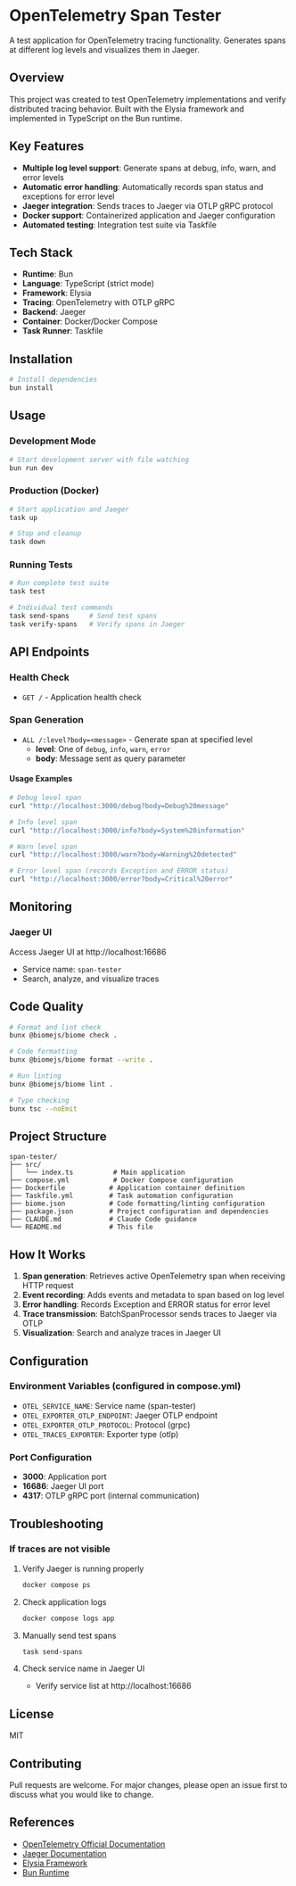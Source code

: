 # OpenTelemetry Span Tester

A test application for OpenTelemetry tracing functionality. Generates spans at different log levels and visualizes them in Jaeger.

## Overview

This project was created to test OpenTelemetry implementations and verify distributed tracing behavior. Built with the Elysia framework and implemented in TypeScript on the Bun runtime.

## Key Features

- **Multiple log level support**: Generate spans at debug, info, warn, and error levels
- **Automatic error handling**: Automatically records span status and exceptions for error level
- **Jaeger integration**: Sends traces to Jaeger via OTLP gRPC protocol
- **Docker support**: Containerized application and Jaeger configuration
- **Automated testing**: Integration test suite via Taskfile

## Tech Stack

- **Runtime**: Bun
- **Language**: TypeScript (strict mode)
- **Framework**: Elysia
- **Tracing**: OpenTelemetry with OTLP gRPC
- **Backend**: Jaeger
- **Container**: Docker/Docker Compose
- **Task Runner**: Taskfile

## Installation

```bash
# Install dependencies
bun install
```

## Usage

### Development Mode

```bash
# Start development server with file watching
bun run dev
```

### Production (Docker)

```bash
# Start application and Jaeger
task up

# Stop and cleanup
task down
```

### Running Tests

```bash
# Run complete test suite
task test

# Individual test commands
task send-spans     # Send test spans
task verify-spans   # Verify spans in Jaeger
```

## API Endpoints

### Health Check
- `GET /` - Application health check

### Span Generation
- `ALL /:level?body=<message>` - Generate span at specified level
  - **level**: One of `debug`, `info`, `warn`, `error`
  - **body**: Message sent as query parameter

#### Usage Examples

```bash
# Debug level span
curl "http://localhost:3000/debug?body=Debug%20message"

# Info level span
curl "http://localhost:3000/info?body=System%20information"

# Warn level span
curl "http://localhost:3000/warn?body=Warning%20detected"

# Error level span (records Exception and ERROR status)
curl "http://localhost:3000/error?body=Critical%20error"
```

## Monitoring

### Jaeger UI
Access Jaeger UI at http://localhost:16686
- Service name: `span-tester`
- Search, analyze, and visualize traces

## Code Quality

```bash
# Format and lint check
bunx @biomejs/biome check .

# Code formatting
bunx @biomejs/biome format --write .

# Run linting
bunx @biomejs/biome lint .

# Type checking
bunx tsc --noEmit
```

## Project Structure

```
span-tester/
├── src/
│   └── index.ts          # Main application
├── compose.yml           # Docker Compose configuration
├── Dockerfile           # Application container definition
├── Taskfile.yml         # Task automation configuration
├── biome.json           # Code formatting/linting configuration
├── package.json         # Project configuration and dependencies
├── CLAUDE.md            # Claude Code guidance
└── README.md            # This file
```

## How It Works

1. **Span generation**: Retrieves active OpenTelemetry span when receiving HTTP request
2. **Event recording**: Adds events and metadata to span based on log level
3. **Error handling**: Records Exception and ERROR status for error level
4. **Trace transmission**: BatchSpanProcessor sends traces to Jaeger via OTLP
5. **Visualization**: Search and analyze traces in Jaeger UI

## Configuration

### Environment Variables (configured in compose.yml)

- `OTEL_SERVICE_NAME`: Service name (span-tester)
- `OTEL_EXPORTER_OTLP_ENDPOINT`: Jaeger OTLP endpoint
- `OTEL_EXPORTER_OTLP_PROTOCOL`: Protocol (grpc)
- `OTEL_TRACES_EXPORTER`: Exporter type (otlp)

### Port Configuration

- **3000**: Application port
- **16686**: Jaeger UI port
- **4317**: OTLP gRPC port (internal communication)

## Troubleshooting

### If traces are not visible

1. Verify Jaeger is running properly
   ```bash
   docker compose ps
   ```

2. Check application logs
   ```bash
   docker compose logs app
   ```

3. Manually send test spans
   ```bash
   task send-spans
   ```

4. Check service name in Jaeger UI
   - Verify service list at http://localhost:16686

## License

MIT

## Contributing

Pull requests are welcome. For major changes, please open an issue first to discuss what you would like to change.

## References

- [OpenTelemetry Official Documentation](https://opentelemetry.io/docs/)
- [Jaeger Documentation](https://www.jaegertracing.io/docs/)
- [Elysia Framework](https://elysiajs.com/)
- [Bun Runtime](https://bun.sh/)